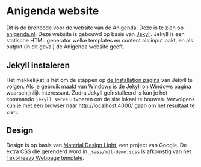 # Anigenda website

Dit is de broncode voor de website van de Anigenda. Deze is te zien op [anigenda.nl](http://www.anigenda.nl).
Deze website is gebouwd op basis van [Jekyll](https://jekyllrb.com/). Jekyll is een statische HTML generator
welke templates en content als input pakt, en als output (in dit geval) de Anigenda website geeft.

## Jekyll instaleren

Het makkelijkst is het om de stappen op [de Installation pagina](https://jekyllrb.com/docs/installation/) van
Jekyll te volgen. Als je gebruik maakt van Windows is de [Jekyll on Windows pagina](https://jekyllrb.com/docs/windows/)
waarschijnlijk interessant. Zodra Jekyll geïnstalleerd is kun je het commando `jekyll serve` uitvoeren om de site lokaal
te bouwen. Vervolgens kun je met een browser naar [http://localhost:4000/](http://localhost:4000) gaan om het resultaat
te zien.

## Design

Design is op basis van [Material Design Light](https://getmdl.io/), een project van Google. De extra CSS die gerenderd word
in `_sass/mdl-demo.scss` is afkomstig van het [Text-heavy Webpage template](https://getmdl.io/templates/text-only/index.html).